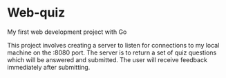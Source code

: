 # Web-quiz
My first web development project with Go

This project involves creating a server to listen for connections to my local machine on the :8080 port.
The server is to return a set of quiz questions which will be answered and submitted.
The user will receive feedback immediately after submitting.
